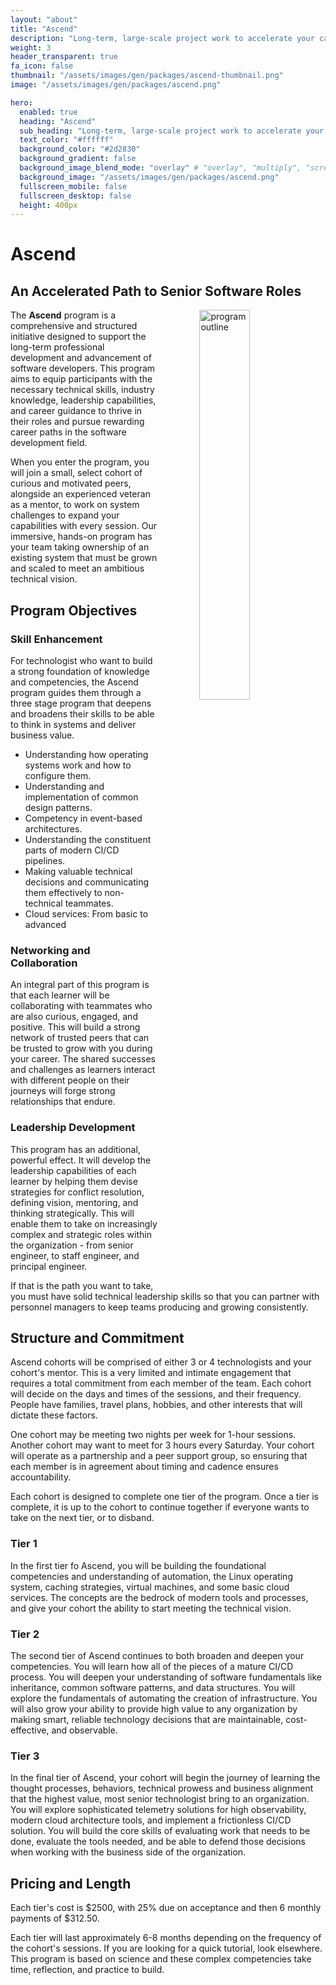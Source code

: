 ```yaml
---
layout: "about"
title: "Ascend"
description: "Long-term, large-scale project work to accelerate your career."
weight: 3
header_transparent: true
fa_icon: false
thumbnail: "/assets/images/gen/packages/ascend-thumbnail.png"
image: "/assets/images/gen/packages/ascend.png"

hero:
  enabled: true
  heading: "Ascend"
  sub_heading: "Long-term, large-scale project work to accelerate your career."
  text_color: "#ffffff"
  background_color: "#2d2830"
  background_gradient: false
  background_image_blend_mode: "overlay" # "overlay", "multiply", "screen"
  background_image: "/assets/images/gen/packages/ascend.png"
  fullscreen_mobile: false
  fullscreen_desktop: false
  height: 400px
---
```


# Ascend

## An Accelerated Path to Senior Software Roles


<img src="{{ site.baseurl }}/assets/images/ascend/mindmap.png" style="margin: 0 0 0 4rem;" width="40%" align="right" alt="program outline" />

The **Ascend** program is a comprehensive and structured initiative designed to support the long-term professional development and advancement of software developers. This program aims to equip participants with the necessary technical skills, industry knowledge, leadership capabilities, and career guidance to thrive in their roles and pursue rewarding career paths in the software development field.

When you enter the program, you will join a small, select cohort of curious and motivated peers, alongside an experienced veteran as a mentor, to work on system challenges to expand your capabilities with every session. Our immersive, hands-on program has your team taking ownership of an existing system that must be grown and scaled to meet an ambitious technical vision.

## Program Objectives

### Skill Enhancement

For technologist who want to build a strong foundation of knowledge and competencies, the Ascend program guides them through a three stage program that deepens and broadens their skills to be able to think in systems and deliver business value.

* Understanding how operating systems work and how to configure them.
* Understanding and implementation of common design patterns.
* Competency in event-based architectures.
* Understanding the constituent parts of modern CI/CD pipelines.
* Making valuable technical decisions and communicating them effectively to non-technical teammates.
* Cloud services: From basic to advanced

### Networking and Collaboration

An integral part of this program is that each learner will be collaborating with teammates who are also curious, engaged, and positive. This will build a strong network of trusted peers that can be trusted to grow with you during your career. The shared successes and challenges as learners interact with different people on their journeys will forge strong relationships that endure.

### Leadership Development

This program has an additional, powerful effect. It will develop the leadership capabilities of each learner by helping them devise strategies for conflict resolution, defining vision, mentoring, and thinking strategically. This will enable them to take on increasingly complex and strategic roles within the organization - from senior engineer, to staff engineer, and principal engineer.

If that is the path you want to take, you must have solid technical leadership skills so that you can partner with personnel managers to keep teams producing and growing consistently.

## Structure and Commitment

Ascend cohorts will be comprised of either 3 or 4 technologists and your cohort's mentor. This is a very limited and intimate engagement that requires a total commitment from each member of the team.  Each cohort will decide on the days and times of the sessions, and their frequency. People have families, travel plans, hobbies, and other interests that will dictate these factors.

One cohort may be meeting two nights per week for 1-hour sessions. Another cohort may want to meet for 3 hours every Saturday. Your cohort will operate as a partnership and a peer support group, so ensuring that each member is in agreement about timing and cadence ensures accountability.

Each cohort is designed to complete one tier of the program. Once a tier is complete, it is up to the cohort to continue together if everyone wants to take on the next tier, or to disband.

### Tier 1

In the first tier fo Ascend, you will be building the foundational competencies and understanding of automation, the Linux operating system, caching strategies, virtual machines, and some basic cloud services. The concepts are the bedrock of modern tools and processes, and give your cohort the ability to start meeting the technical vision.

### Tier 2

The second tier of Ascend continues to both broaden and deepen your competencies. You will learn how all of the pieces of a mature CI/CD process. You will deepen your understanding of software fundamentals like inheritance, common software patterns, and data structures. You will explore the fundamentals of automating the creation of infrastructure. You will also grow your ability to provide high value to any organization by making smart, reliable technology decisions that are maintainable, cost-effective, and observable.

### Tier 3

In the final tier of Ascend, your cohort will begin the journey of learning the thought processes, behaviors, technical prowess and business alignment that the highest value, most senior technologist bring to an organization. You will explore sophisticated telemetry solutions for high observability, modern cloud architecture tools, and implement a frictionless CI/CD solution. You will build the core skills of evaluating work that needs to be done, evaluate the tools needed, and be able to defend those decisions when working with the business side of the organization.


## Pricing and Length

Each tier's cost is $2500, with 25% due on acceptance and then 6 monthly payments of $312.50.

Each tier will last approximately 6-8 months depending on the frequency of the cohort's sessions. If you are looking for a quick tutorial, look elsewhere. This program is based on science and these complex competencies take time, reflection, and practice to build.
